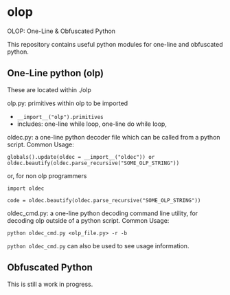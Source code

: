 # olop
OLOP: One-Line &amp; Obfuscated Python

This repository contains useful python modules for one-line and obfuscated python.

## One-Line python (olp)
These are located within ./olp

olp.py: primitives within olp to be imported 
 * `__import__("olp").primitives`
 * includes: one-line while loop, one-line do while loop,

oldec.py: a one-line python decoder file which can be called from a python script. Common Usage:
```
globals().update(oldec = __import__("oldec")) or oldec.beautify(oldec.parse_recursive("SOME_OLP_STRING"))
```
or, for non olp programmers
```
import oldec

code = oldec.beautify(oldec.parse_recursive("SOME_OLP_STRING"))
```

oldec_cmd.py: a one-line python decoding command line utility, for decoding olp outside of a python script. Common Usage:
```
python oldec_cmd.py <olp_file.py> -r -b
```
`python oldec_cmd.py` can also be used to see usage information.

## Obfuscated Python
This is still a work in progress.
